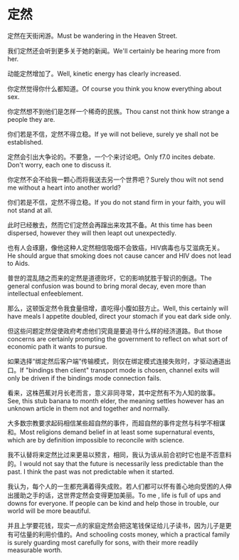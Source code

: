 # 定然

<p><span class="chinese">定然在天街闲游。</span><span class="english">Must be wandering in the Heaven Street.</span></p>

<p><span class="chinese">我们定然还会听到更多关于她的新闻。</span><span class="english">We'll certainly be hearing more from her.</span></p>

<p><span class="chinese">动能定然增加了。</span><span class="english">Well, kinetic energy has clearly increased.</span></p>

<p><span class="chinese">你定然觉得你什么都知道。</span><span class="english">Of course you think you know everything about sex.</span></p>

<p><span class="chinese">你定然想不到他们是怎样一个稀奇的民族。</span><span class="english">Thou canst not think how strange a people they are.</span></p>

<p><span class="chinese">你们若是不信，定然不得立稳。</span><span class="english">If ye will not believe, surely ye shall not be established.</span></p>

<p><span class="chinese">定然会引出大争论的。不要急，一个个来讨论吧。</span><span class="english">Only f7.0 incites debate. Don't worry, each one to discuss it.</span></p>

<p><span class="chinese">你定然不会不给我一颗心而将我送去另一个世界吧？</span><span class="english">Surely thou wilt not send me without a heart into another world?</span></p>

<p><span class="chinese">你们若是不信，定然不得立稳。</span><span class="english">If you do not stand firm in your faith, you will not stand at all.</span></p>

<p><span class="chinese">此时已经散去，然而它们定然会再蹿出来攻其不备。</span><span class="english">At this time has been dispersed, however they will then leapt out unexpectedly.</span></p>

<p><span class="chinese">也有人会琢磨，像他这种人定然相信吸烟不会致癌，HIV病毒也与艾滋病无关。</span><span class="english">He should argue that smoking does not cause cancer and HIV does not lead to Aids.</span></p>

<p><span class="chinese">普世的混乱随之而来的定然是道德败坏，它的影响犹胜于智识的倒退。</span><span class="english">The general confusion was bound to bring moral decay, even more than intellectual enfeeblement.</span></p>

<p><span class="chinese">那么，这顿饭定然令我食量倍增，直吃得小腹如鼓方止。</span><span class="english">Well, this certainly will have meals I appetite doubled, direct your stomach if you eat dark side only.</span></p>

<p><span class="chinese">但这些问题定然促使政府考虑他们究竟是要追寻什么样的经济道路。</span><span class="english">But those concerns are certainly prompting the government to reflect on what sort of economic path it wants to pursue.</span></p>

<p><span class="chinese">如果选择“绑定然后客户端”传输模式，则仅在绑定模式连接失败时，才驱动通道出口。</span><span class="english">If "bindings then client" transport mode is chosen, channel exits will only be driven if the bindings mode connection fails.</span></p>

<p><span class="chinese">看来，这株芭蕉对月长老而言，意义非同寻常，其中定然有不为人知的故事。</span><span class="english">See, this stub banana to month elder, the meaning settles however has an unknown article in them not and together and normally.</span></p>

<p><span class="chinese">大多数宗教要求起码相信某些超自然的事件，而超自然的事件定然与科学不相谋和。</span><span class="english">Most religions demand belief in at least some supernatural events, which are by definition impossible to reconcile with science.</span></p>

<p><span class="chinese">我不认替将来定然比过来更易以预言，相同，我认为该从前合初时它也是不否意料的。</span><span class="english">I would not say that the future is necessarily less predictable than the past. I think the past was not predictable when it started.</span></p>

<p><span class="chinese">我认为，每个人的一生都充满着得失成败。若人们都可以怀有善心地向受困的人伸出援助之手的话，这世界定然会变得更加美丽。</span><span class="english">To me , life is full of ups and downs for everyone. If people can be kind and help those in trouble, our world will be more beautiful.</span></p>

<p><span class="chinese">并且上学要花钱，现实一点的家庭定然会把这笔钱保证给儿子读书，因为儿子是更有可估量的利用价值的。</span><span class="english">And schooling costs money, which a practical family is surely guarding most carefully for sons, with their more readily measurable worth.</span></p>

